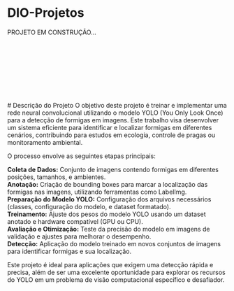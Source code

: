 # DIO-Projetos

PROJETO EM CONSTRUÇÃO... 


<br>
<br>
<br>
<br>
<br>
<br>
<br>
<br>
# Descrição do Projeto
O objetivo deste projeto é treinar e implementar uma rede neural convolucional utilizando o modelo YOLO (You Only Look Once) para a detecção de formigas em imagens. Este trabalho visa desenvolver um sistema eficiente para identificar e localizar formigas em diferentes cenários, contribuindo para estudos em ecologia, controle de pragas ou monitoramento ambiental.

O processo envolve as seguintes etapas principais:

**Coleta de Dados:** Conjunto de imagens contendo formigas em diferentes posições, tamanhos, e ambientes. </br>
**Anotação:** Criação de bounding boxes para marcar a localização das formigas nas imagens, utilizando ferramentas como LabelImg.</br>
**Preparação do Modelo YOLO:** Configuração dos arquivos necessários (classes, configuração do modelo, e dataset formatado).</br>
**Treinamento:** Ajuste dos pesos do modelo YOLO usando um dataset anotado e hardware compatível (GPU ou CPU).</br>
**Avaliação e Otimização:** Teste da precisão do modelo em imagens de validação e ajustes para melhorar o desempenho.</br>
**Detecção:** Aplicação do modelo treinado em novos conjuntos de imagens para identificar formigas e sua localização.</br>

Este projeto é ideal para aplicações que exigem uma detecção rápida e precisa, além de ser uma excelente oportunidade para explorar os recursos do YOLO em um problema de visão computacional específico e desafiador.
